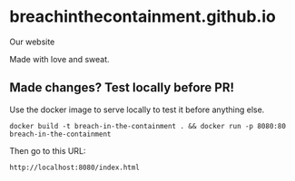 # breachinthecontainment.github.io
Our website

Made with love and sweat.

## Made changes? Test locally before PR!

Use the docker image to serve locally to test it before anything else.

`docker build -t breach-in-the-containment . && docker run -p 8080:80 breach-in-the-containment`

Then go to this URL:

`http://localhost:8080/index.html`
